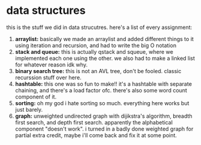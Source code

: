 # data structures

this is the stuff we did in data strucutres.  here's a list of every assignment:

1. **arraylist:** basically we made an arraylist and added different things to it using iteration and recursion, and had to write the big O notation
2. **stack and queue:** this is actually qstack and squeue, where we implemented each one using the other.  we also had to make a linked list for whatever reason idk why.
3. **binary search tree:** this is not an AVL tree, don't be fooled.  classic recurssion stuff over here.
4. **hashtable:** this one was so fun to make!!  it's a hashtable with separate chaining, and there's a load factor ofc.  there's also some word count component of it.
5. **sorting:** oh my god i hate sorting so much.  everything here works but just barely.
6. **graph:** unweighted undirected graph with dijikstra's algorithm, breadth first search, and depth first search.  apparently the alphabetical component "doesn't work".  i turned in a badly done weighted graph for partial extra credit, maybe i'll come back and fix it at some point.
